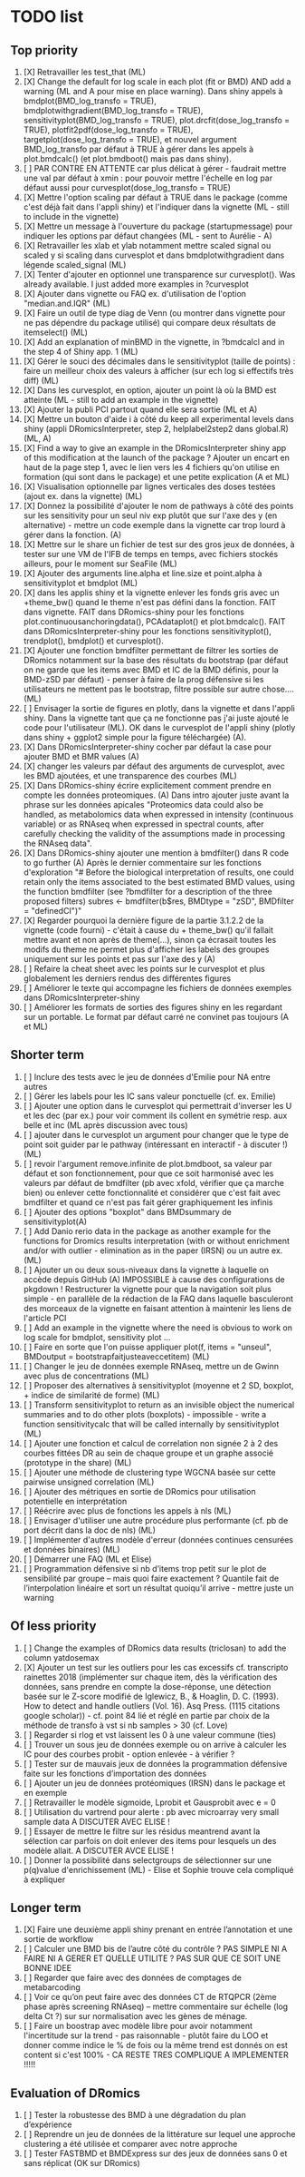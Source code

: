 # TODO list

## Top priority

1. [X] Retravailler les test_that (ML)
1. [X] Change the default for log scale in each plot (fit or BMD) AND add a warning (ML and A pour mise en place warning). Dans shiny appels à bmdplot(BMD_log_transfo = TRUE), bmdplotwithgradient(BMD_log_transfo = TRUE), sensitivityplot(BMD_log_transfo = TRUE), plot.drcfit(dose_log_transfo = TRUE), plotfit2pdf(dose_log_transfo = TRUE), targetplot(dose_log_transfo = TRUE), et nouvel argument BMD_log_transfo par défaut à TRUE à 
gérer dans les appels à plot.bmdcalc() (et plot.bmdboot() mais pas dans shiny). 
1. [ ] PAR CONTRE EN ATTENTE  car plus délicat à gérer - faudrait mettre une val par défaut à xmin : pour pouvoir mettre l'échelle en log par défaut aussi pour curvesplot(dose_log_transfo = TRUE)
1. [X] Mettre l'option scaling par défaut à TRUE dans le package (comme c'est déjà fait dans l'appli shiny) et l'indiquer dans la vignette (ML - still to include in the vignette)
1. [X] Mettre un message à l'ouverture du package (startupmessage) pour indiquer les options par défaut changées (ML - sent to Aurélie - A)
1. [X] Retravailler les xlab et ylab notamment mettre scaled signal ou scaled y si scaling dans curvesplot et dans bmdplotwithgradient dans légende scaled_signal (ML)
1. [X] Tenter d'ajouter en optionnel une transparence sur curvesplot(). Was already available. I just added more examples in ?curvesplot
1. [X] Ajouter dans vignette ou FAQ ex. d'utilisation de l'option "median.and.IQR" (ML)
1. [X] Faire un outil de type diag de Venn (ou montrer dans vignette pour ne pas dépendre du package utilisé) qui compare deux résultats de itemselect() (ML)
1. [X] Add an explanation of minBMD in the vignette, in ?bmdcalcl and in the step 4 of Shiny app. 1 (ML)
1. [X] Gérer le souci des décimales dans le sensitivityplot (taille de points) : faire un meilleur choix des valeurs à afficher (sur ech log si effectifs très diff) (ML)
1. [X] Dans les curvesplot, en option, ajouter un point là où la BMD est atteinte (ML - still to add an example in the vignette)
1. [X] Ajouter la publi PCI partout quand elle sera sortie (ML et A)
1. [X] Mettre un bouton d'aide i à côté du keep all experimental levels dans shiny (appli DRomicsInterpreter, step 2, helplabel2step2 dans global.R) (ML, A)
1. [X] Find a way to give an example in the DRomicsInterpreter shiny app
of this modification at the launch of the package ? Ajouter un encart en haut de la page step 1, avec le lien vers les 4 fichiers qu'on utilise en formation (qui sont dans le package) et une petite explication (A et ML)
1. [X] Visualisation optionnelle par lignes verticales des doses testées (ajout ex. dans la vignette) (ML)
1. [X] Donnez la possibilité d'ajouter le nom de pathways à côté des points sur les sensitivity pour un seul niv exp plutôt que sur l'axe des y (en alternative) - mettre un code exemple dans la vignette car trop lourd à gérer dans la fonction. (A)
1. [X] Mettre sur le share un fichier de test sur des gros jeux de données, à tester sur une VM de l'IFB de temps en temps, avec fichiers stockés ailleurs, pour le moment sur SeaFile (ML)
1. [X] Ajouter des arguments line.alpha et line.size et point.alpha à sensitivityplot
et bmdplot (ML)
1. [X] dans les applis shiny et la vignette enlever les fonds gris avec un +theme_bw() quand le theme n'est pas défini dans la fonction. 
FAIT dans vignette.
FAIT dans DRomics-shiny pour les fonctions plot.continuousanchoringdata(), PCAdataplot() et plot.bmdcalc().
FAIT dans DRomicsInterpreter-shiny pour les fonctions sensitivityplot(), trendplot(), bmdplot() et curvesplot().
1. [X] Ajouter une fonction bmdfilter permettant de filtrer les sorties de DRomics notamment sur la base des résultats du bootstrap (par défaut on ne garde 
que les items avec BMD et IC de la BMD définis, pour la BMD-zSD par défaut) - penser à faire de la prog défensive si les utilisateurs ne mettent pas le bootstrap, filtre possible sur autre chose.... (ML)
1. [ ] Envisager la sortie de  figures en plotly, dans la vignette et dans l'appli shiny.
Dans la vignette tant que ça ne fonctionne pas j'ai juste ajouté le code pour l'utilisateur (ML).
OK dans le curvesplot de l'appli shiny (plotly dans shiny + ggplot2 simple pour la figure téléchargée) (A).
1. [X] Dans DRomicsInterpreter-shiny cocher par défaut la case pour ajouter BMD et BMR values (A)
1. [X] changer les valeurs par défaut des arguments de curvesplot, avec les BMD ajoutées, et une transparence des courbes (ML)
1. [X] Dans DRomics-shiny écrire explicitement comment prendre en compte les données proteomiques. (A) 
Dans intro ajouter juste avant la phrase sur les données apicales 
"Proteomics data could also be handled, as metabolomics data when expressed in intensity (continuous variable)
or as RNAseq when expressed in spectral counts, after carefully checking the validity of the assumptions made in processing the RNAseq data".
1. [X] Dans DRomics-shiny ajouter une mention à bmdfilter() dans R code to go further (A)
Après le dernier commentaire sur les fonctions d'exploration 
"# Before the biological interpretation of results, one could retain
only the items associated to the best estimated BMD values, 
using the function bmdfilter (see ?bmdfilter for a description of the three proposed filters)
subres <- bmdfilter(b$res, BMDtype = "zSD", BMDfilter = "definedCI")"
1. [X] Regarder pourquoi la dernière figure de la partie 3.1.2.2 de la vignette (code fourni) - c'était à cause du + theme_bw() qu'il fallait mettre avant et non après de theme(...), sinon ça écrasait toutes les modifs du theme
ne permet plus d'afficher les labels des groupes
uniquement sur les points et pas sur l'axe des y (A)
1. [ ] Refaire la cheat sheet avec les points sur le curvesplot et plus globalement les derniers rendus des 
différentes figures
1. [ ] Améliorer le texte qui accompagne les fichiers de données exemples dans DRomicsInterpreter-shiny
1. [ ] Améliorer les formats de sorties des figures shiny en les regardant sur un portable. Le format par défaut carré ne convinet pas toujours (A et ML)

## Shorter term

1. [ ] Inclure des tests avec le jeu de données d'Emilie pour NA entre autres
1. [ ] Gérer les labels pour les IC sans valeur ponctuelle (cf. ex. Emilie)
1. [ ] Ajouter une option dans le curvesplot qui permettrait d'inverser les U et les dec (par ex.) pour voir
comment ils collent en symétrie resp. aux belle et inc (ML après discussion avec tous)
1. [ ] ajouter dans le curvesplot un argument pour changer que le type de point soit
guider par le pathway (intéressant en interactif - à discuter !) (ML)
1. [ ] revoir l'argument remove.infinite de plot.bmdboot, sa valeur par défaut et son fonctionnement, pour que ce soit harmonisé avec les valeurs par défaut 
de bmdfilter (pb avec xfold, vérifier que ça marche bien) ou enlever cette fonctionnalité et considérer que c'est fait avec bmdfilter et quand ce n'est pas fait gérer graphiquement les infinis
1. [ ] Ajouter des options "boxplot" dans BMDsummary de sensitivityplot(A)
1. [ ] Add Danio rerio data in the package as another example for the functions for Dromics results interpretation (with or without enrichment and/or with outlier - elimination as in the paper (IRSN) ou un autre ex. (ML)
1. [ ] Ajouter un ou deux sous-niveaux dans la vignette à laquelle on accède depuis GitHub (A) IMPOSSIBLE à cause des configurations de pkgdown ! Restructurer la vignette pour que la navigation soit plus simple - en parallèle de la rédaction de la FAQ dans laquelle basculeront des morceaux de la vignette en faisant attention à maintenir les liens de l'article PCI
1. [ ] Add an example in the vignette where the need is obvious to work on log scale for bmdplot, sensitivity plot ...
1. [ ] Faire en sorte que l'on puisse appliquer plot(f, items = "unseul", BMDoutput = bootstrapfaitjusteaveccetitem) (ML)
1. [ ] Changer le jeu de données exemple RNAseq, mettre un de Gwinn avec plus de concentrations (ML)
1. [ ] Proposer des alternatives à sensitivityplot (moyenne et 2 SD, boxplot, + indice de similarité de forme) (ML)
1. [ ] Transform sensitivityplot to return as an invisible object the numerical summaries and to do other plots (boxplots) - impossible - write a function sensitivitycalc that will be called internally by sensitivityplot (ML)
1. [ ] Ajouter une fonction et calcul de correlation non signée 2 à 2 des courbes fittées DR au sein de chaque groupe et un graphe associé (prototype in the share) (ML)
1. [ ] Ajouter une méthode de clustering type WGCNA basée sur cette pairwise unsigned correlation (ML)
1. [ ] Ajouter des métriques en sortie de DRomics pour utilisation potentielle en interprétation 
1. [ ] Réécrire avec plus de fonctions les appels à nls (ML)
1. [ ] Envisager d'utiliser une autre procédure plus performante (cf. pb de port décrit dans la doc de nls) (ML)
1. [ ] Implémenter d'autres modèle d'erreur (données continues censurées et données binaires) (ML)
1. [ ] Démarrer une FAQ (ML et Elise)
1. [ ] Programmation défensive si nb d’items trop petit sur le plot de sensibilité par groupe – mais quoi faire exactement ? Quantile fait de l’interpolation linéaire et sort un résultat quoiqu’il arrive - mettre juste un warning


## Of less priority
1. [ ] Change the examples of DRomics data results (triclosan) to add the column yatdosemax
1. [X] Ajouter un test sur les outliers pour les cas excessifs cf. transcripto rainettes 2018 (implémenter sur chaque item, dès la vérification des données, sans prendre en compte la dose-réponse, une détection basée sur le Z-score modifié de Iglewicz, B., & Hoaglin, D. C. (1993). How to detect and handle outliers (Vol. 16). Asq Press. (1115 citations google scholar)) - cf. point 84 lié et réglé en partie par choix de la méthode de transfo à vst si nb samples > 30 (cf. Love)
1. [ ] Regarder si rlog et vst laissent les 0 à une valeur commune (ties)
1. [ ] Trouver un sous jeu de données exemple ou on arrive à calculer les IC pour des courbes probit - option enlevée - à vérifier ?
1. [ ] Tester sur de mauvais jeux de données la programmation défensive faite sur les fonctions d’importation des données
1. [ ] Ajouter un jeu de données protéomiques (IRSN) dans le package et en exemple
1. [ ] Retravailler le modèle sigmoide, Lprobit et Gausprobit avec e = 0
1. [ ] Utilisation du vartrend pour alerte : pb avec microarray very small sample data A DISCUTER AVEC ELISE !
1. [ ] Essayer de mettre le filtre sur les résidus meantrend avant la sélection car parfois on doit enlever des items pour lesquels un des modèle allait. A DISCUTER AVCE ELISE !
1. [ ] Donner la possibilité dans selectgroups de sélectionner sur une p(q)value d'enrichissement (ML) - Elise et Sophie trouve cela compliqué à expliquer


## Longer term 
1. [X] Faire une deuxième appli shiny prenant en entrée l’annotation et une sortie de workflow
1. [ ] Calculer une BMD bis de l’autre côté du contrôle ? PAS SIMPLE NI A FAIRE NI A GERER ET QUELLE UTILITE ? PAS SUR QUE CE SOIT UNE BONNE IDEE
1. [ ] Regarder que faire avec des données de comptages de metabarcoding
1. [ ] Voir ce qu’on peut faire avec des données CT de RTQPCR (2ème phase après screening RNAseq) – mettre commentaire sur échelle (log delta Ct ?) sur sur normalisation avec les gènes de ménage.
1. [ ] Faire un boostrap avec modèle libre pour avoir notamment l'incertitude sur la trend -  pas raisonnable - plutôt faire du LOO et donner comme indice le % de fois ou la même trend est donnés on est content si c'est 100% - CA RESTE TRES COMPLIQUE A IMPLEMENTER !!!!!


## Evaluation of DRomics
1. [ ] Tester la robustesse des BMD à une dégradation du plan d’expérience
1. [ ] Reprendre un jeu de données de la littérature sur lequel une approche clustering a été utilisée et comparer avec notre approche
1. [ ] Tester FASTBMD et BMDExpress sur des jeux de données sans 0 et sans réplicat (OK sur DRomics)
